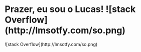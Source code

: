 <div> 
 <h1>Prazer, eu sou o Lucas!
  ![stack Overflow](http://lmsotfy.com/so.png)
</div>
![stack Overflow](http://lmsotfy.com/so.png)
